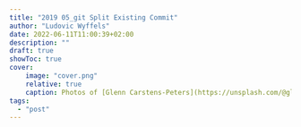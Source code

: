 ```yaml
---
title: "2019 05_git Split Existing Commit"
author: "Ludovic Wyffels"
date: 2022-06-11T11:00:39+02:00
description: ""
draft: true
showToc: true
cover:
    image: "cover.png"
    relative: true
    caption: Photos of [Glenn Carstens-Peters](https://unsplash.com/@glenncarstenspeters) on [Unsplash](https://unsplash.com)
tags:
  - "post"
---
```

